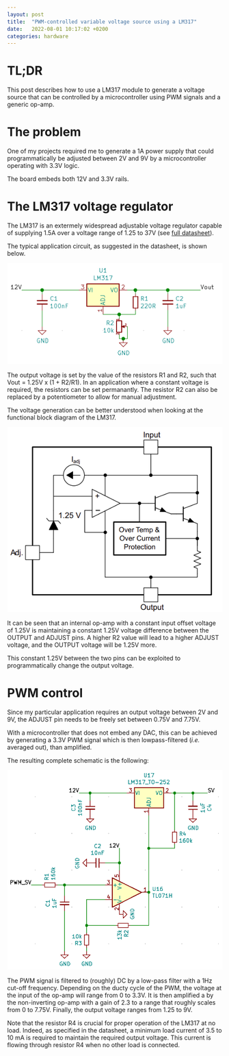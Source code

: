 ```yaml
---
layout: post
title:  "PWM-controlled variable voltage source using a LM317"
date:   2022-08-01 10:17:02 +0200
categories: hardware
---
```


# TL;DR

This post describes how to use a LM317 module to generate a voltage source that can be controlled by a microcontroller using PWM signals and a generic op-amp.

# The problem

One of my projects required me to generate a 1A power supply that could programmatically be adjusted between 2V and 9V by a microcontroller operating with 3.3V logic. 

The board embeds both 12V and 3.3V rails.

# The LM317 voltage regulator

The LM317 is an extermely widespread adjustable voltage regulator capable of supplying 1.5A over a voltage range of 1.25 to 37V (see [full datasheet][datasheet]).

The typical application circuit, as suggested in the datasheet, is shown below.

![Typical application circuit of the LM317](/img/lm317-base.png)

The output voltage is set by the value of the resistors R1 and R2, such that Vout = 1.25V x (1 + R2/R1). In an application where a constant voltage is required, the resistors can be set permanantly. The resistor R2 can also be replaced by a potentiometer to allow for manual adjustment.

The voltage generation can be better understood when looking at the functional block diagram of the LM317.

![LM317 functionnal block diagram](/img/lm317-block.png)

It can be seen that an internal op-amp with a constant input offset voltage of 1.25V is maintaining a constant 1.25V voltage difference between the OUTPUT and ADJUST pins. A higher R2 value will lead to a higher ADJUST voltage, and the OUTPUT voltage will be 1.25V more.

This constant 1.25V between the two pins can be exploited to programmatically change the output voltage.

[datasheet]: https://www.ti.com/lit/ds/symlink/lm317.pdf

# PWM control

Since my particular application requires an output voltage between 2V and 9V, the ADJUST pin needs to be freely set between 0.75V and 7.75V.

With a microcontroller that does not embed any DAC, this can be achieved by generating a 3.3V PWM signal which is then lowpass-filtered (*i.e.* averaged out), than amplified.

The resulting complete schematic is the following:

![Complete schematic with PWM control](/img/lm317-pwm.png)

The PWM signal is filtered to (roughly) DC by a low-pass filter with a 1Hz cut-off frequency. Depending on the ducty cycle of the PWM, the voltage at the input of the op-amp will range from 0 to 3.3V. It is then amplified a by the non-inverting op-amp with a gain of 2.3 to a range that roughly scales from 0 to 7.75V. Finally, the output voltage ranges from 1.25 to 9V.

Note that the resistor R4 is crucial for proper operation of the LM317 at no load. Indeed, as specified in the datasheet, a minimum load current of 3.5 to 10 mA is required to maintain the required output voltage. This current is flowing through resistor R4 when no other load is connected.
